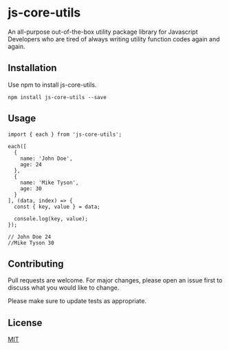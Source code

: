 # js-core-utils
An all-purpose out-of-the-box utility package library for Javascript Developers who are tired of always writing utility function codes again and again.

## Installation

Use npm to install js-core-utils.

```
npm install js-core-utils --save
```

## Usage

```
import { each } from 'js-core-utils';

each([
  {
    name: 'John Doe',
    age: 24
  },
  {
    name: 'Mike Tyson',
    age: 30
  }
], (data, index) => {
  const { key, value } = data;

  console.log(key, value);
});

// John Doe 24
//Mike Tyson 30
```


## Contributing
Pull requests are welcome. For major changes, please open an issue first to discuss what you would like to change.

Please make sure to update tests as appropriate.

## License
[MIT](https://choosealicense.com/licenses/mit/)